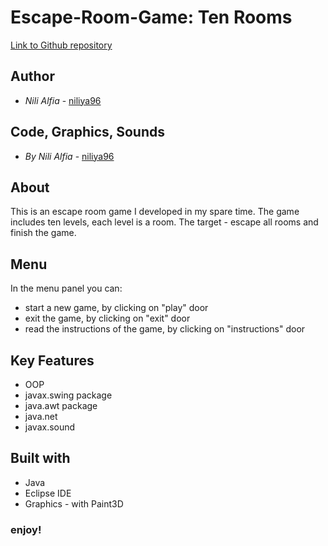 # Escape-Room-Game: Ten Rooms

[Link to Github repository](https://github.com/niliya96/Escape-Game)

## Author

* *Nili Alfia* - [niliya96](https://github.com/niliya96)

## Code, Graphics, Sounds
* *By Nili Alfia* - [niliya96](https://github.com/niliya96)

## About
This is an escape room game I developed in my spare time.
The game includes ten levels, each level is a room.
The target - escape all rooms and finish the game.

## Menu
In the menu panel you can:
* start a new game, by clicking on "play" door
* exit the game, by clicking on "exit" door
* read the instructions of the game, by clicking on "instructions" door

## Key Features
* OOP
* javax.swing package
* java.awt package
* java.net
* javax.sound

## Built with
* Java
* Eclipse IDE
* Graphics - with Paint3D

### enjoy!

